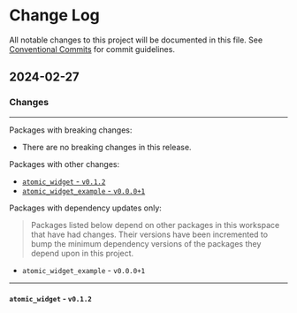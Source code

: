 # Change Log

All notable changes to this project will be documented in this file.
See [Conventional Commits](https://conventionalcommits.org) for commit guidelines.

## 2024-02-27

### Changes

---

Packages with breaking changes:

 - There are no breaking changes in this release.

Packages with other changes:

 - [`atomic_widget` - `v0.1.2`](#atomic_widget---v012)
 - [`atomic_widget_example` - `v0.0.0+1`](#atomic_widget_example---v0001)

Packages with dependency updates only:

> Packages listed below depend on other packages in this workspace that have had changes. Their versions have been incremented to bump the minimum dependency versions of the packages they depend upon in this project.

 - `atomic_widget_example` - `v0.0.0+1`

---

#### `atomic_widget` - `v0.1.2`

